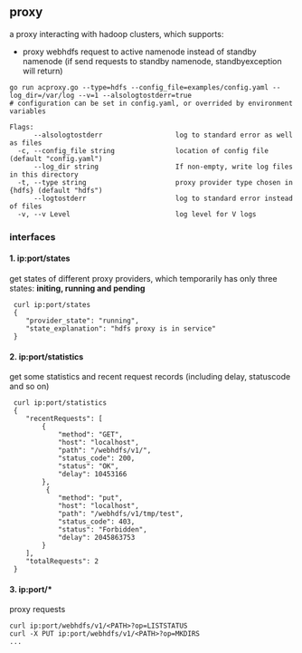 ## proxy
a proxy interacting with hadoop clusters, which supports:

* proxy webhdfs request to active namenode instead of standby namenode (if send requests to standby namenode, standbyexception will return)

```
go run acproxy.go --type=hdfs --config_file=examples/config.yaml --log_dir=/var/log --v=1 --alsologtostderr=true
# configuration can be set in config.yaml, or overrided by environment variables

Flags:
      --alsologtostderr                  log to standard error as well as files
  -c, --config_file string               location of config file (default "config.yaml")
      --log_dir string                   If non-empty, write log files in this directory
  -t, --type string                      proxy provider type chosen in {hdfs} (default "hdfs")
      --logtostderr                      log to standard error instead of files
  -v, --v Level                          log level for V logs
```

### interfaces

#### 1. ip:port/states
get states of different proxy providers, which temporarily has only three states: **initing, running and pending**
```
 curl ip:port/states
 {
    "provider_state": "running",
    "state_explanation": "hdfs proxy is in service"
 }
```

#### 2. ip:port/statistics
get some statistics and recent request records (including delay, statuscode and so on)
```
 curl ip:port/statistics
 {
    "recentRequests": [
        {
            "method": "GET",
            "host": "localhost",
            "path": "/webhdfs/v1/",
            "status_code": 200,
            "status": "OK",
            "delay": 10453166
        },
		 {
            "method": "put",
            "host": "localhost",
            "path": "/webhdfs/v1/tmp/test",
            "status_code": 403,
            "status": "Forbidden",
            "delay": 2045863753
        }
    ],
    "totalRequests": 2
 }
```

#### 3. ip:port/*
proxy requests
```
curl ip:port/webhdfs/v1/<PATH>?op=LISTSTATUS
curl -X PUT ip:port/webhdfs/v1/<PATH>?op=MKDIRS
...
```
